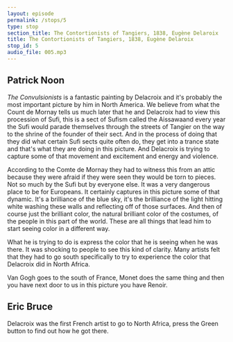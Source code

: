 ```yaml
---
layout: episode
permalink: /stops/5
type: stop
section_title: The Contortionists of Tangiers, 1838, Eugène Delaroix
title: The Contortionists of Tangiers, 1838, Eugène Delaroix
stop_id: 5
audio_file: 005.mp3
---
```


## Patrick Noon

_The Convulsionists_ is a fantastic painting by Delacroix and it's probably the most important picture by him in North America.  We believe from what the Count de Mornay tells us much later that he and Delacroix had to view this procession of Sufi, this is a sect of Sufism called the Aissawaand every year the Sufi would parade themselves through the streets of Tangier on the way to the shrine of the founder of their sect.  And in the process of doing that they did what certain Sufi sects quite often do, they get into a trance state and that's what they are doing in this picture.  And Delacroix is trying to capture some of that movement and excitement and energy and violence.

According to the Comte de Mornay they had to witness this from an attic because they were afraid if they were seen they would be torn to pieces.  Not so much by the Sufi but by everyone else.  It was a very dangerous place to be for Europeans.  It certainly captures in this picture some of that dynamic.  It's a brilliance of the blue sky, it's the brilliance of the light hitting white washing these walls and reflecting off of those surfaces.  And then of course just the brilliant color, the natural brilliant color of the costumes, of the people in this part of the world.  These are all things that lead him to start seeing color in a different way.

What he is trying to do is express the color that he is seeing when he was there.  It was shocking to people to see this kind of clarity.  Many artists felt that they had to go south specifically to try to experience the color that Delacroix did in North Africa.

Van Gogh goes to the south of France, Monet does the same thing and then you have next door to us in this picture you have Renoir.

## Eric Bruce

Delacroix was the first French artist to go to North Africa, press the Green button to find out how he got there.
